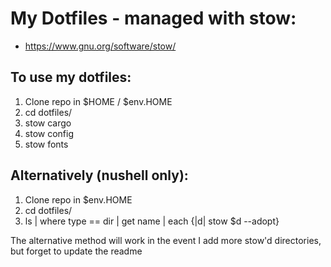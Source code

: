 # My Dotfiles - managed with stow:
- https://www.gnu.org/software/stow/

## To use my dotfiles:
1. Clone repo in $HOME / $env.HOME
2. cd dotfiles/
3. stow cargo
4. stow config
5. stow fonts
    
## Alternatively (nushell only):
1. Clone repo in $env.HOME 
2. cd dotfiles/
3. ls | where type == dir | get name | each {|d| stow $d --adopt}

The alternative method will work in the event I add more stow'd directories, but forget to update the readme
    
